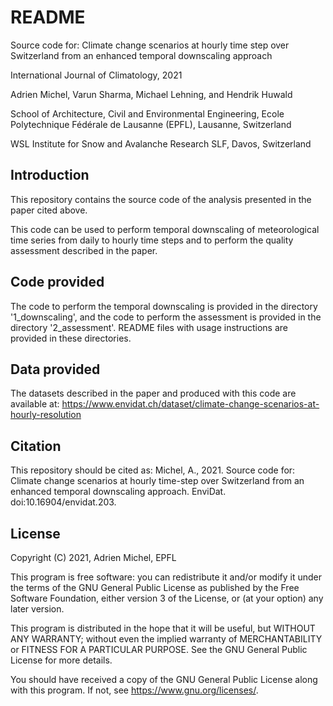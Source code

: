# README

Source code for:
Climate change scenarios at hourly time step over Switzerland
from an enhanced temporal downscaling approach

International Journal of Climatology, 2021

Adrien Michel, Varun Sharma, Michael Lehning, and Hendrik Huwald

School of Architecture, Civil and Environmental Engineering, Ecole Polytechnique
Fédérale de Lausanne (EPFL), Lausanne, Switzerland

WSL Institute for Snow and Avalanche Research SLF, Davos, Switzerland

## Introduction
This repository contains the source code of the analysis presented in the paper cited above.

This code can be used to perform temporal downscaling of meteorological time
series from daily to hourly time steps and to perform the quality assessment
described in the paper.

## Code provided
The code to perform the temporal downscaling is provided in the directory
'1_downscaling', and the code to perform the assessment is provided in the
directory '2_assessment'. README files with usage instructions are provided in
these directories.

## Data provided
The datasets described in the paper and produced with this code are available at:
https://www.envidat.ch/dataset/climate-change-scenarios-at-hourly-resolution

## Citation
This repository should be cited as:
Michel, A., 2021. Source code for: Climate change scenarios at hourly time-step
over Switzerland from an enhanced temporal downscaling approach. EnviDat.
doi:10.16904/envidat.203.

## License
Copyright (C) 2021, Adrien Michel, EPFL

This program is free software: you can redistribute it and/or modify
it under the terms of the GNU General Public License as published by
the Free Software Foundation, either version 3 of the License, or
(at your option) any later version.

This program is distributed in the hope that it will be useful,
but WITHOUT ANY WARRANTY; without even the implied warranty of
MERCHANTABILITY or FITNESS FOR A PARTICULAR PURPOSE. See the
GNU General Public License for more details.

You should have received a copy of the GNU General Public License
along with this program. If not, see <https://www.gnu.org/licenses/>.
